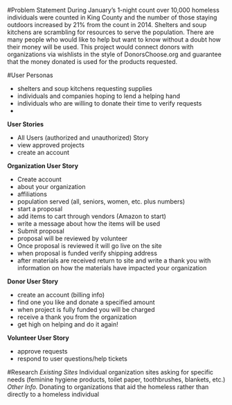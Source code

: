#Problem Statement
During January’s 1-night count over 10,000 homeless individuals were counted in King County and the number of those staying outdoors increased by 21% from the count in 2014. Shelters and soup kitchens are scrambling for resources to serve the population. There are many people who would like to help but want to know without a doubt how their money will be used. This project would connect donors with organizations via wishlists in the style of DonorsChoose.org and guarantee that the money donated is used for the products requested.

#User Personas 
- shelters and soup kitchens requesting supplies
- individuals and companies hoping to lend a helping hand
- individuals who are willing to donate their time to verify requests
- 
__User Stories__
- All Users (authorized and unauthorized) Story
- view approved projects
- create an account

__Organization User Story__
- Create account
- about your organization
- affiliations
- population served (all, seniors, women, etc. plus numbers)
- start a proposal
- add items to cart through vendors (Amazon to start)
- write a message about how the items will be used
- Submit proposal
- proposal will be reviewed by volunteer
- Once proposal is reviewed it will go live on the site
- when proposal is funded verify shipping address 
- after materials are received return to site and write a thank you with information on how the materials have impacted your organization

__Donor User Story__
- create an account (billing info)
- find one you like and donate a specified amount
- when project is fully funded you will be charged 
- receive a thank you from the organization
- get high on helping and do it again!

__Volunteer User Story__
- approve requests
- respond to user questions/help tickets


#Research
_Existing Sites_
Individual organization sites asking for specific needs (feminine hygiene products, toilet paper, toothbrushes, blankets, etc.)
_Other Info._
Donating to organizations that aid the homeless rather than directly to a homeless individual

